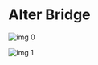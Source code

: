 # Alter Bridge

![img 0](https://i.imgur.com/TFpXzPL.jpg)

![img 1](https://i.imgur.com/UxzuW2X.png)


